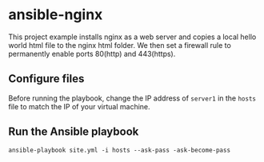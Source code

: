 # ansible-nginx

This project example installs nginx as a web server and copies a local hello world html file to the nginx html folder. We then set a firewall rule to permanently enable ports 80(http) and 443(https).

## Configure files

Before running the playbook, change the IP address of `server1` in the `hosts` file to match the IP of your virtual machine.

## Run the Ansible playbook

```
ansible-playbook site.yml -i hosts --ask-pass -ask-become-pass
```